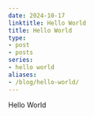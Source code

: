 ```yaml
---
date: 2024-10-17
linktitle: Hello World
title: Hello World
type:
- post
- posts
series:
- hello world
aliases:
- /blog/hello-world/
---
```

Hello World